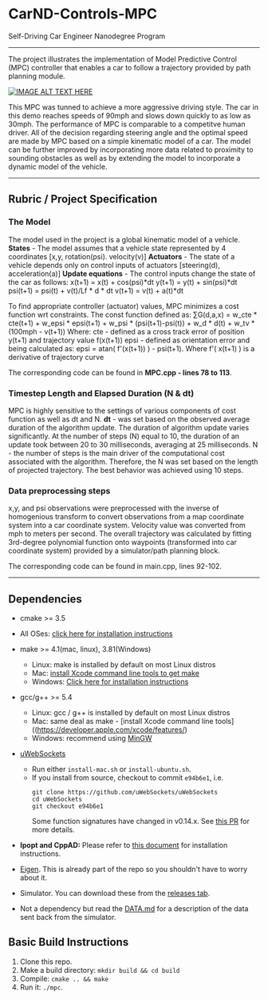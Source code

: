 # CarND-Controls-MPC
Self-Driving Car Engineer Nanodegree Program

---
The project illustrates the implementation of Model Predictive Control (MPC) controller that enables a car to follow a trajectory provided by path planning module.

[![IMAGE ALT TEXT HERE](Demo.gif)](https://youtu.be/F_VOoaFvCP4)

This MPC was tunned to achieve a more aggressive driving style. The car in this demo reaches speeds of 90mph and slows down quickly to as low as 30mph. The performance of MPC is comparable to a competitve human driver. All of the decision regarding steering angle and the optimal speed are made by MPC based on a simple kinematic model of a car. The model can be further improved by incorporating more data related to proximity to sounding obstacles as well as by extending the model to incorporate a dynamic model of the vehicle.

---


## Rubric / Project Specification

### The Model
The model used in the project is a global kinematic model of a vehicle.
**States** - The model assumes that a vehicle state represented by 4 coordinates [x,y, rotation(psi). velocity(v)]
**Actuators** - The state of a vehicle depends only on control inputs of actuators [steering(d), acceleration(a)]
**Update equations** - The control inputs change the state of the car as follows:
x(t+1) = x(t) + cos(psi)*dt
y(t+1) = y(t) + sin(psi)*dt
psi(t+1) = psi(t) + v(t)/Lf * d * dt
v(t+1) = v(t) + a(t)*dt

To find appropriate controller (actuator) values, MPC minimizes a cost function wrt constraints. The const function defined as:
∑G(d,a,x) = w_cte * cte(t+1) + w_epsi * epsi(t+1) + w_psi * (psi(t+1)-psi(t)) + w_d * d(t) + w_tv * (100mph - v(t+1))
Where:
cte - defined as a cross track error of position y(t+1) and trajectory value f(x(t+1))
epsi - defined as orientation error and being calculated as: epsi = atan( f'(x(t+1)) ) - psi(t+1). Where f'( x(t+1) ) is a derivative of trajectory curve

The corresponding code can be found in **MPC.cpp - lines 78 to 113**.

### Timestep Length and Elapsed Duration (N & dt)

MPC is highly sensitive to the settings of various components of cost function as well as dt and N.
**dt** - was set based on the observed average duration of the algorithm update. The duration of algorithm update varies significantly. At the number of steps (N) equal to 10, the duration of an update took between 20 to 30 milliseconds, averaging at 25 milliseconds.
N - the number of steps is the main driver of the computational cost associated with the algorithm. Therefore, the N was set based on the length of projected trajectory. The best behavior was achieved using 10 steps.

### Data preprocessing steps

x,y, and psi observations were preprocessed with the inverse of homogenious transform to convert observations from a map coordinate system into a car coordinate system. Velocity value was converted from mph to meters per second.
The overall trajectory was calculated by fitting 3rd-degree polynomial function onto waypoints (transformed into car coordinate system) provided by a simulator/path planning block.


The corresponding code can be found in main.cpp, lines 92-102.

---
## Dependencies

* cmake >= 3.5
 * All OSes: [click here for installation instructions](https://cmake.org/install/)
* make >= 4.1(mac, linux), 3.81(Windows)
  * Linux: make is installed by default on most Linux distros
  * Mac: [install Xcode command line tools to get make](https://developer.apple.com/xcode/features/)
  * Windows: [Click here for installation instructions](http://gnuwin32.sourceforge.net/packages/make.htm)
* gcc/g++ >= 5.4
  * Linux: gcc / g++ is installed by default on most Linux distros
  * Mac: same deal as make - [install Xcode command line tools]((https://developer.apple.com/xcode/features/)
  * Windows: recommend using [MinGW](http://www.mingw.org/)
* [uWebSockets](https://github.com/uWebSockets/uWebSockets)
  * Run either `install-mac.sh` or `install-ubuntu.sh`.
  * If you install from source, checkout to commit `e94b6e1`, i.e.
    ```
    git clone https://github.com/uWebSockets/uWebSockets
    cd uWebSockets
    git checkout e94b6e1
    ```
    Some function signatures have changed in v0.14.x. See [this PR](https://github.com/udacity/CarND-MPC-Project/pull/3) for more details.

* **Ipopt and CppAD:** Please refer to [this document](https://github.com/udacity/CarND-MPC-Project/blob/master/install_Ipopt_CppAD.md) for installation instructions.
* [Eigen](http://eigen.tuxfamily.org/index.php?title=Main_Page). This is already part of the repo so you shouldn't have to worry about it.
* Simulator. You can download these from the [releases tab](https://github.com/udacity/self-driving-car-sim/releases).
* Not a dependency but read the [DATA.md](./DATA.md) for a description of the data sent back from the simulator.


## Basic Build Instructions

1. Clone this repo.
2. Make a build directory: `mkdir build && cd build`
3. Compile: `cmake .. && make`
4. Run it: `./mpc`.
